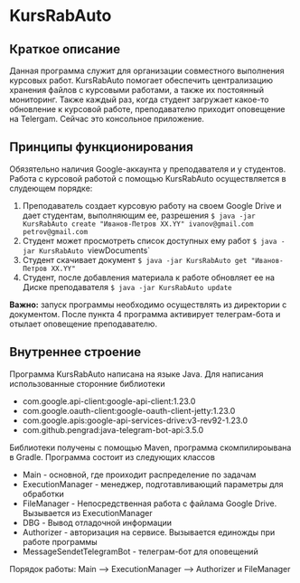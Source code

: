 # KursRabAuto

## Краткое описание
Данная программа служит для организации совместного выполнения курсовых работ.
KursRabAuto помогает обеспечить централизацию хранения файлов с курсовыми работами, а также их постоянный мониторинг.
Также каждый раз, когда студент загружает какое-то обновление к курсовой работе, преподавателю приходит оповещение на Telergam.
Сейчас это консольное приложение.

## Принципы функционирования

Обязятельно наличия Google-аккаунта у преподавателя и у студентов.
Работа с курсовой работой с помощью KursRabAuto осуществляется в слудеющем порядке:

1. Преподаватель создает курсовую работу на своем Google Drive и дает студентам, выполняющим ее, разрешения
  `$ java -jar KursRabAuto create "Иванов-Петров ХХ.YY" ivanov@gmail.com petrov@gmail.com`
2. Студент может просмотреть список доступных ему работ
  `$ java -jar KursRabAuto `viewDocuments`
3. Студент скачивает документ
  `$ java -jar KursRabAuto get "Иванов-Петров ХХ.YY"`
4. Студент, после добавления материала к работе обновляет ее на Диске преподавателя
  `$ java -jar KursRabAuto update`

**Важно:** запуск программы необходимо осуществлять из директории с документом.
После пункта 4 программа активирует телеграм-бота и отылает оповещение преподавателю.

## Внутреннее строение

Программа KursRabAuto написана на языке Java. Для написания использованные сторонние библиотеки

  - com.google.api-client:google-api-client:1.23.0
  - com.google.oauth-client:google-oauth-client-jetty:1.23.0
  - com.google.apis:google-api-services-drive:v3-rev92-1.23.0
  - com.github.pengrad:java-telegram-bot-api:3.5.0

Библиотеки получены с помощью Maven, программа скомпилироывана в Gradle.
Программа состоит из следующих классов
 - Main - основной, где проиходит распределение по задачам
 - ExecutionManager - менеджер, подготавливающий параметры для обработки
 - FileManager - Непосредственная работа с файлама Google Drive. Вызывается из ExecutionManager
 - DBG - Вывод отладочной информации
 - Authorizer - авторизация на сервисе. Вызывается единожды при работе программы
 - MessageSendetTelegramBot - телеграм-бот для оповещений

 Порядок работы: Main --> ExecutionManager --> Authorizer и FileManager
